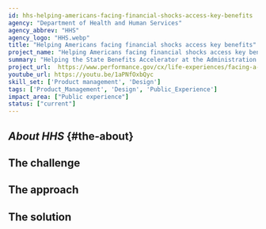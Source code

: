 ```yaml
---
id: hhs-helping-americans-facing-financial-shocks-access-key-benefits
agency: "Department of Health and Human Services"
agency_abbrev: "HHS"
agency_logo: "HHS.webp"
title: "Helping Americans facing financial shocks access key benefits"
project_name: "Helping Americans facing financial shocks access key benefits"
summary: "Helping the State Benefits Accelerator at the Administration for Children and Families make it easier for millions of people to apply for benefits like healthcare, cash assistance, food assistance, utility assistance, and child care subsidies."
project_url:  https://www.performance.gov/cx/life-experiences/facing-a-financial-shock/
youtube_url: https://youtu.be/1aPNfOxbQyc
skill_set: ['Product management', 'Design']
tags: ['Product_Management', 'Design', 'Public_Experience']
impact_area: ["Public experience"]
status: ["current"]
---
```

## *About HHS* {#the-about}

## The challenge

## The approach

## The solution 

